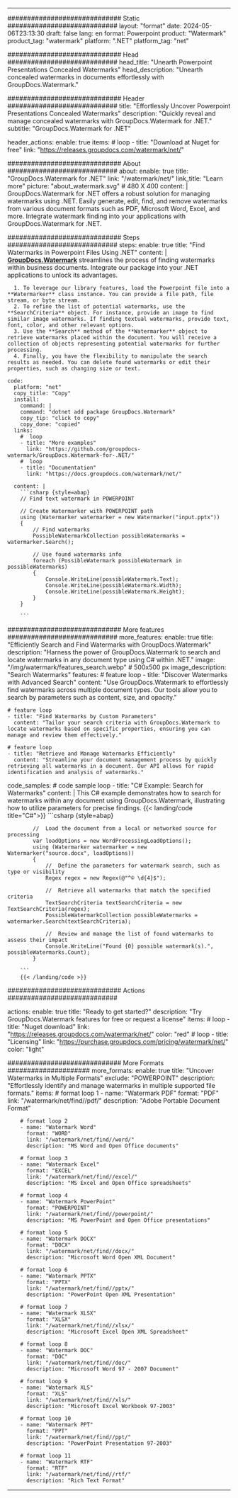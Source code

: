 
---
############################# Static ############################
layout: "format"
date:  2024-05-06T23:13:30
draft: false
lang: en
format: Powerpoint
product: "Watermark"
product_tag: "watermark"
platform: ".NET"
platform_tag: "net"

############################# Head ############################
head_title: "Unearth Powerpoint Presentations Concealed Watermarks"
head_description: "Unearth concealed watermarks in documents effortlessly with GroupDocs.Watermark."

############################# Header ############################
title: "Effortlessly Uncover Powerpoint Presentations Concealed Watermarks" 
description: "Quickly reveal and manage concealed watermarks with GroupDocs.Watermark for .NET."
subtitle: "GroupDocs.Watermark for .NET" 

header_actions:
  enable: true
  items:
    #  loop
    - title: "Download at Nuget for free"
      link: "https://releases.groupdocs.com/watermark/net/"
      
############################# About ############################
about:
    enable: true
    title: "GroupDocs.Watermark for .NET"
    link: "/watermark/net/"
    link_title: "Learn more"
    picture: "about_watermark.svg" # 480 X 400
    content: |
       GroupDocs.Watermark for .NET offers a robust solution for managing watermarks using .NET. Easily generate, edit, find, and remove watermarks from various document formats such as PDF, Microsoft Word, Excel, and more. Integrate watermark finding into your applications with GroupDocs.Watermark for .NET.

############################# Steps ############################
steps:
    enable: true
    title: "Find Watermarks in Powerpoint Files Using .NET"
    content: |
      **[GroupDocs.Watermark](https://products.groupdocs.com/watermark/net/)** streamlines the process of finding watermarks within business documents. Integrate our package into your .NET applications to unlock its advantages.
      
      1. To leverage our library features, load the Powerpoint file into a **Watermarker** class instance. You can provide a file path, file stream, or byte stream.
      2. To refine the list of potential watermarks, use the **SearchCriteria** object. For instance, provide an image to find similar image watermarks. If finding textual watermarks, provide text, font, color, and other relevant options.
      3. Use the **Search** method of the **Watermarker** object to retrieve watermarks placed within the document. You will receive a collection of objects representing potential watermarks for further processing.
      4. Finally, you have the flexibility to manipulate the search results as needed. You can delete found watermarks or edit their properties, such as changing size or text.
   
    code:
      platform: "net"
      copy_title: "Copy"
      install:
        command: |
        command: "dotnet add package GroupDocs.Watermark"
        copy_tip: "click to copy"
        copy_done: "copied"
      links:
        #  loop
        - title: "More examples"
          link: "https://github.com/groupdocs-watermark/GroupDocs.Watermark-for-.NET/"
        #  loop
        - title: "Documentation"
          link: "https://docs.groupdocs.com/watermark/net/"
          
      content: |
        ```csharp {style=abap}
        // Find text watermark in POWERPOINT

        // Create Watermarker with POWERPOINT path
        using (Watermarker watermarker = new Watermarker("input.pptx"))
        {
            // Find watermarks
            PossibleWatermarkCollection possibleWatermarks = watermarker.Search();

            // Use found watermarks info
            foreach (PossibleWatermark possibleWatermark in possibleWatermarks)
            {
                Console.WriteLine(possibleWatermark.Text);
                Console.WriteLine(possibleWatermark.Width);
                Console.WriteLine(possibleWatermark.Height);
            }
        }
        
        ```            

############################# More features ############################
more_features:
  enable: true
  title: "Efficiently Search and Find Watermarks with GroupDocs.Watermark"
  description: "Harness the power of GroupDocs.Watermark to search and locate watermarks in any document type using C# within .NET."
  image: "/img/watermark/features_search.webp" # 500x500 px
  image_description: "Search Watermarks"
  features:
    # feature loop
    - title: "Discover Watermarks with Advanced Search"
      content: "Use GroupDocs.Watermark to effortlessly find watermarks across multiple document types. Our tools allow you to search by parameters such as content, size, and opacity."

    # feature loop
    - title: "Find Watermarks by Custom Parameters"
      content: "Tailor your search criteria with GroupDocs.Watermark to locate watermarks based on specific properties, ensuring you can manage and review them effectively."

    # feature loop
    - title: "Retrieve and Manage Watermarks Efficiently"
      content: "Streamline your document management process by quickly retrieving all watermarks in a document. Our API allows for rapid identification and analysis of watermarks."
      
  code_samples:
    # code sample loop
    - title: "C# Example: Search for Watermarks"
      content: |
        This C# example demonstrates how to search for watermarks within any document using GroupDocs.Watermark, illustrating how to utilize parameters for precise findings.
        {{< landing/code title="C#">}}
        ```csharp {style=abap}
        
            //  Load the document from a local or networked source for processing
            var loadOptions = new WordProcessingLoadOptions();
            using (Watermarker watermarker = new Watermarker("source.docx", loadOptions))
            {
                //  Define the parameters for watermark search, such as type or visibility
                Regex regex = new Regex(@"^© \d{4}$");

                //  Retrieve all watermarks that match the specified criteria
                TextSearchCriteria textSearchCriteria = new TextSearchCriteria(regex);
                PossibleWatermarkCollection possibleWatermarks = watermarker.Search(textSearchCriteria);

                //  Review and manage the list of found watermarks to assess their impact
                Console.WriteLine("Found {0} possible watermark(s).", possibleWatermarks.Count);
            }

        ```
        {{< /landing/code >}}


############################# Actions ############################

actions:
  enable: true
  title: "Ready to get started?"
  description: "Try GroupDocs.Watermark features for free or request a license"
  items:
    #  loop
    - title: "Nuget download"
      link: "https://releases.groupdocs.com/watermark/net/"
      color: "red"
        #  loop
    - title: "Licensing"
      link: "https://purchase.groupdocs.com/pricing/watermark/net/"
      color: "light"


############################# More Formats #####################
more_formats:
    enable: true
    title: "Uncover Watermarks in Multiple Formats"
    exclude: "POWERPOINT"
    description: "Effortlessly identify and manage watermarks in multiple supported file formats."
    items: 
        # format loop 1
        - name: "Watermark PDF"
          format: "PDF"
          link: "/watermark/net/find//pdf/"
          description: "Adobe Portable Document Format"

        # format loop 2
        - name: "Watermark Word"
          format: "WORD"
          link: "/watermark/net/find//word/"
          description: "MS Word and Open Office documents"
          
        # format loop 3
        - name: "Watermark Excel"
          format: "EXCEL"
          link: "/watermark/net/find//excel/"
          description: "MS Excel and Open Office spreadsheets"

        # format loop 4
        - name: "Watermark PowerPoint"
          format: "POWERPOINT"
          link: "/watermark/net/find//powerpoint/"
          description: "MS PowerPoint and Open Office presentations"

        # format loop 5
        - name: "Watermark DOCX"
          format: "DOCX"
          link: "/watermark/net/find//docx/"
          description: "Microsoft Word Open XML Document"
          
        # format loop 6
        - name: "Watermark PPTX"
          format: "PPTX"
          link: "/watermark/net/find//pptx/"
          description: "PowerPoint Open XML Presentation"
          
        # format loop 7
        - name: "Watermark XLSX"
          format: "XLSX"
          link: "/watermark/net/find//xlsx/"
          description: "Microsoft Excel Open XML Spreadsheet"

        # format loop 8
        - name: "Watermark DOC"
          format: "DOC"
          link: "/watermark/net/find//doc/"
          description: "Microsoft Word 97 - 2007 Document"

        # format loop 9
        - name: "Watermark XLS"
          format: "XLS"
          link: "/watermark/net/find//xls/"
          description: "Microsoft Excel Workbook 97-2003"

        # format loop 10
        - name: "Watermark PPT"
          format: "PPT"
          link: "/watermark/net/find//ppt/"
          description: "PowerPoint Presentation 97-2003"

        # format loop 11
        - name: "Watermark RTF"
          format: "RTF"
          link: "/watermark/net/find//rtf/"
          description: "Rich Text Format"

---